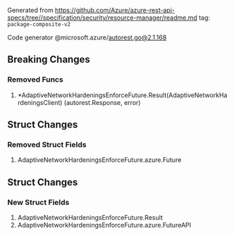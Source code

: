 Generated from https://github.com/Azure/azure-rest-api-specs/tree//specification/security/resource-manager/readme.md tag: `package-composite-v2`

Code generator @microsoft.azure/autorest.go@2.1.168

## Breaking Changes

### Removed Funcs

1. *AdaptiveNetworkHardeningsEnforceFuture.Result(AdaptiveNetworkHardeningsClient) (autorest.Response, error)

## Struct Changes

### Removed Struct Fields

1. AdaptiveNetworkHardeningsEnforceFuture.azure.Future

## Struct Changes

### New Struct Fields

1. AdaptiveNetworkHardeningsEnforceFuture.Result
1. AdaptiveNetworkHardeningsEnforceFuture.azure.FutureAPI
